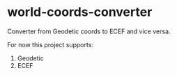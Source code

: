 # world-coords-converter
Converter from Geodetic coords to ECEF and vice versa.

For now this project supports:
1. Geodetic
2. ECEF
